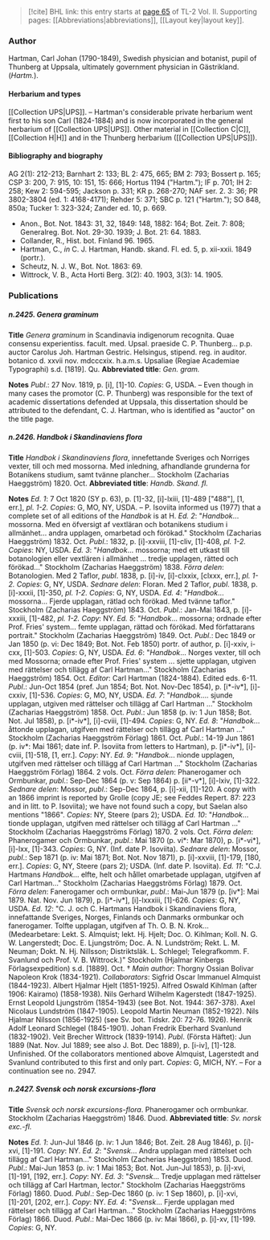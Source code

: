 > [!cite] BHL link: this entry starts at [page 65](https://www.biodiversitylibrary.org/item/103253#page/91/mode/1up) of TL-2 Vol. II.
> Supporting pages: [[Abbreviations|abbreviations]], [[Layout key|layout key]].

### Author

Hartman, Carl Johan (1790-1849), Swedish physician and botanist, pupil of Thunberg at Uppsala, ultimately government physician in Gästrikland. (*Hartm.*).

#### Herbarium and types

[[Collection UPS|UPS]]. – Hartman's considerable private herbarium went first to his son Carl (1824-1884) and is now incorporated in the general herbarium of [[Collection UPS|UPS]]. Other material in [[Collection C|C]], [[Collection H|H]] and in the Thunberg herbarium ([[Collection UPS|UPS]]).

#### Bibliography and biography

AG 2(1): 212-213; Barnhart 2: 133; BL 2: 475, 665; BM 2: 793; Bossert p. 165; CSP 3: 200, 7: 915, 10: 151, 15: 666; Hortus 1194 ("Hartm."); IF p. 701; IH 2: 258; Kew 2: 594-595; Jackson p. 331; KR p. 268-270; NAF ser. 2. 3: 36; PR 3802-3804 (ed. 1: 4168-4171); Rehder 5: 371; SBC p. 121 ("Hartm."); SO 848, 850a; Tucker 1: 323-324; Zander ed. 10, p. 669.
- Anon., Bot. Not. 1843: 31, 32, 1849: 148, 1882: 164; Bot. Zeit. 7: 808; Generalreg. Bot. Not. 29-30. 1939; J. Bot. 21: 64. 1883.
- Collander, R., Hist. bot. Finland 96. 1965.
- Hartman, C., *in* C. J. Hartman, Handb. skand. Fl. ed. 5, p. xii-xxii. 1849 (portr.).
- Scheutz, N. J. W., Bot. Not. 1863: 69.
- Wittrock, V. B., Acta Horti Berg. 3(2): 40. 1903, 3(3): 14. 1905.

### Publications

##### n.2425. Genera graminum

**Title**
*Genera graminum* in Scandinavia indigenorum recognita. Quae consensu experientiss. facult. med. Upsal. praeside C. P. Thunberg... p.p. auctor Carolus Joh. Hartman Gestric. Helsingus, stipend. reg. in auditor. botanico d. xxvii nov. mdcccxix. h.a.m.s. Upsaliae (Regiae Academiae Typographi) s.d. \[1819\]. Qu.
**Abbreviated title**: *Gen. gram.*

**Notes**
*Publ*.: 27 Nov. 1819, p. \[i\], \[1\]-10. *Copies*: G, USDA. – Even though in many cases the promotor (C. P. Thunberg) was responsible for the text of academic dissertations defended at Uppsala, this dissertation should be attributed to the defendant, C. J. Hartman, who is identified as "auctor" on the title page.

##### n.2426. Handbok i Skandinaviens flora

**Title**
*Handbok i Skandinaviens flora*, innefettande Sveriges och Norriges vexter, till och med mossorna. Med inledning, afhandlande grunderna for Botanikens studium, samt tvänne plancher... Stockholm (Zacharias Haeggström) 1820. Oct.
**Abbreviated title**: *Handb. Skand. fl.*

**Notes**
*Ed. 1*: 7 Oct 1820 (SY p. 63), p. \[1\]-32, \[i\]-lxiii, \[1\]-489 \["488"\], \[1, err.\], *pl. 1-2. Copies*: G, MO, NY, USDA. – P. Isoviita informed us (1977) that a complete set of all editions of the *Handbok* is at H.
*Ed. 2*: "*Handbok*... mossorna. Med en öfversigt af vextläran och botanikens studium i allmänhet... andra upplagen, omarbetad och förökad." Stockholm (Zacharias Haeggström) 1832. Oct.
*Publ*.: 1832, p. \[i\]-xxviii, \[1\]-cliv, \[1\]-408, *pl. 1-2. Copies*: NY, USDA.
*Ed. 3*: "*Handbok*... mossorna; med ett utkast till botanologien eller vextlären i allmänhet ... tredje upplagen, rätted och förökad..." Stockholm (Zacharias Haeggström) 1838.
*Förra delen*: Botanologien. Med 2 Taflor, *publ*. 1838, p. \[i\]-iv, \[i\]-clxxix, \[clxxx, err.\], *pl. 1-2. Copies*: G, NY, USDA.
*Sednare delen*: Floran. Med 2 Taflor, *publ*. 1838, p. \[i\]-xxxii, \[1\]-350, *pl. 1-2. Copies*: G, NY, USDA.
*Ed. 4*: "*Handbok*... mossorna... Fjerde upplagan, rätlad och förökad. Med tvänne taflor." Stockholm (Zacharias Haeggström) 1843. Oct.
*Publ*.: Jan-Mai 1843, p. \[i\]-xxxiii, \[1\]-482, *pl. 1-2. Copy*: NY.
*Ed. 5*: "*Handbok*... mossorna; ordnade efter Prof. Fries' system... femte upplagan, rättad och förökad. Med författarans portrait." Stockholm (Zacharias Haeggström) 1849. Oct.
*Publ*.: Dec 1849 or Jan 1850 (p. vi: Dec 1849; Bot. Not. Feb 1850) portr. of author, p. \[i\]-xxiv, i-cxx, \[1\]-503. *Copies*: G, NY, USDA.
*Ed. 6*: "*Handbok*... Norges vexter, till och med Mossorna; ornade efter Prof. Fries' system ... sjette upplagan, utgiven med rättelser och tillägg af Carl Hartman..." Stockholm (Zacharias Haeggström) 1854. Oct.
*Editor*: Carl Hartman (1824-1884). Edited eds. 6-11.
*Publ*.: Jun-Oct 1854 (pref. Jun 1854; Bot. Not. Nov-Dec 1854), p. \[i\*-iv\*\], \[i\]-cxxiv, \[1\]-536. *Copies*: G, MO, NY, USDA.
*Ed. 7*: "*Handbok*.... sjunde upplagan, utgiven med rättelser och tillägg af Carl Hartman ..." Stockholm (Zacharias Haeggström) 1858. Oct.
*Publ*.: Jun 1858 (p. iv: 1 Jun 1858; Bot. Not. Jul 1858), p. \[i\*-iv\*\], \[i\]-cviii, \[1\]-494. *Copies*: G, NY.
*Ed. 8*: "*Handbok*... åttonde upplagan, utgifven med rättelser och tillägg af Carl Hartman ..." Stockholm (Zacharias Haeggström Förlag) 1861. Oct.
*Publ*.: 14-19 Jun 1861 (p. iv\*: Mai 1861; date inf. P. Isoviita from letters to Hartman), p. \[i\*-iv\*\], \[i\]-cviii, \[1\]-518, \[1, err.\]. *Copy*: NY.
*Ed. 9*: "*Handbok*... nionde upplagen, utgifven med rättelser och tillägg af Carl Hartman ..." Stockholm (Zacharias Haeggström Förlag) 1864. 2 vols. Oct.
*Förra delen*: Phanerogamer och Ormbunkar, *publ*.: Sep-Dec 1864 (p. v: Sep 1864) p. \[ii\*-v\*\], \[i\]-lxiv, \[1\]-322.
*Sednare delen*: Mossor, *publ*.: Sep-Dec 1864, p. \[i\]-xii, \[1\]-120. A copy with an 1866 imprint is reported by Grolle (copy JE; see Feddes Repert. 87: 223 and in litt. to P. Isoviita); we have not found such a copy, but Saelan also mentions "1866".
*Copies*: NY, Steere (pars 2); USDA.
*Ed. 10*: "*Handbok*... tionde upplagan, utgifven med rättelser och tillägg af Carl Hartman ..." Stockholm (Zacharias Haeggströms Förlag) 1870. 2 vols. Oct.
*Förra delen*: Phanerogamer och Ormbunkar, *publ*.: Mai 1870 (p. vi\*: Mar 1870), p. \[i\*-vi\*\], \[i\]-lxx, \[1\]-343. *Copies*: G, NY. (Inf. date P. Isoviita).
*Sednare delen*: Mossor, *publ*.: Sep 1871 (p. iv: Mai 1871; Bot. Not. Nov 1871), p. \[i\]-xxviii, \[1\]-179, \[180, err.\]. *Copies*: G, NY, Steere (pars 2); USDA. (Inf. date P. Isoviita).
*Ed. 11*: "C.J. Hartmans *Handbok*... elfte, helt och hållet omarbetade upplagan, utgifven af Carl Hartman..." Stockholm (Zacharias Haeggströms Förlag) 1879. Oct.
*Förra delen*: Fanerogamer och ormbunkar, *publ*.: Mai-Jun 1879 (p. \[iv\*\]: Mai 1879. Nat. Nov. Jun 1879), p. \[i\*-iv\*\], \[i\]-lxxxiii, \[1\]-626. *Copies*: G, NY, USDA.
*Ed. 12*: "C. J. och C. Hartmans Handbok i Skandinaviens flora, innefattande Sveriges, Norges, Finlands och Danmarks ormbunkar och fanerogamer. Tolfte upplagan, utgifven af Th. O. B. N. Krok... (Medearbetare: Lekt. S. Almquist; lekt. Hj. Hjelt; Doc. O. Kihlman; Koll. N. G. W. Langerstedt; Doc. E. Ljungström; Doc. A. N. Lundström; Rekt. L. M. Neuman; Dokt. N. Hj. Nillsson; Distriktsläk. L. Schlegel; Telegrafkomm. F. Svanlund och Prof. V. B. Wittrock.)" Stockholm (Hjalmar Kinbergs Förlagsexpedition) s.d. \[1889\]. Oct. †
*Main author*: Thorgny Ossian Bolivar Napoleon Krok (1834-1921).
*Collaborators*: Sigfrid Oscar Immanuel Almquist (1844-1923). Albert Hjalmar Hjelt (1851-1925). Alfred Oswald Kihlman (after 1906: Kairamo) (1858-1938). Nils Gerhard Wilhelm Kagerstedt (1847-1925). Ernst Leopold Ljungström (1854-1943) (see Bot. Not. 1944: 367-378). Axel Nicolaus Lundström (1847-1905). Leopold Martin Neuman (1852-1922). Nils Hjalmar Nilsson (1856-1925) (see Sv. bot. Tidskr. 20: 72-76. 1926). Henrik Adolf Leonard Schlegel (1845-1901). Johan Fredrik Eberhard Svanlund (1832-1902). Veit Brecher Wittrock (1839-1914).
*Publ*. (Första Häftet): Jun 1889 (Nat. Nov. Jul 1889; see also J. Bot. Dec 1889), p. \[i-iv\], \[1\]-128. Unfinished. Of the collaborators mentioned above Almquist, Lagerstedt and Svanlund contributed to this first and only part. *Copies*: G, MICH, NY. – For a continuation see no. 2947.

##### n.2427. Svensk och norsk excursions-flora

**Title**
*Svensk och norsk excursions-flora*. Phanerogamer och ormbunkar. Stockholm (Zacharias Haeggström) 1846. Duod.
**Abbreviated title**: *Sv. norsk exc.-fl.*

**Notes**
*Ed. 1*: Jun-Jul 1846 (p. iv: 1 Jun 1846; Bot. Zeit. 28 Aug 1846), p. \[i\]-xvi, \[1\]-191. *Copy*: NY.
*Ed. 2*: "*Svensk*... Andra upplagan med rättelset och tillägg af Carl Hartman..." Stockholm (Zacherias Haeggström) 1853. Duod. *Publ*.: Mai-Jun 1853 (p. iv: 1 Mai 1853; Bot. Not. Jun-Jul 1853), p. \[i\]-xvi, \[1\]-191, \[192, err.\]. *Copy*: NY.
*Ed. 3*: "*Svensk*... Tredje upplagan med rättelser och tillägg af Carl Hartman, lector." Stockholm (Zacharias Haeggströms Förlag) 1860. Duod. *Publ*.: Sep-Dec 1860 (p. iv: 1 Sep 1860), p. \[i\]-xvi, \[1\]-201, \[202, err.\]. *Copy*: NY.
*Ed. 4*: "*Svensk*... Fjerde upplagan med rättelser och tillägg af Carl Hartman..." Stockholm (Zacharias Haeggströms Förlag) 1866. Duod. *Publ*.: Mai-Dec 1866 (p. iv: Mai 1866), p. \[i\]-xv, \[1\]-199. *Copies*: G, NY.

